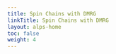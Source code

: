 ```yaml
---
title: Spin Chains with DMRG
linkTitle: Spin Chains with DMRG
layout: alps-home
toc: false
weight: 4
---
```




<!--more-->
